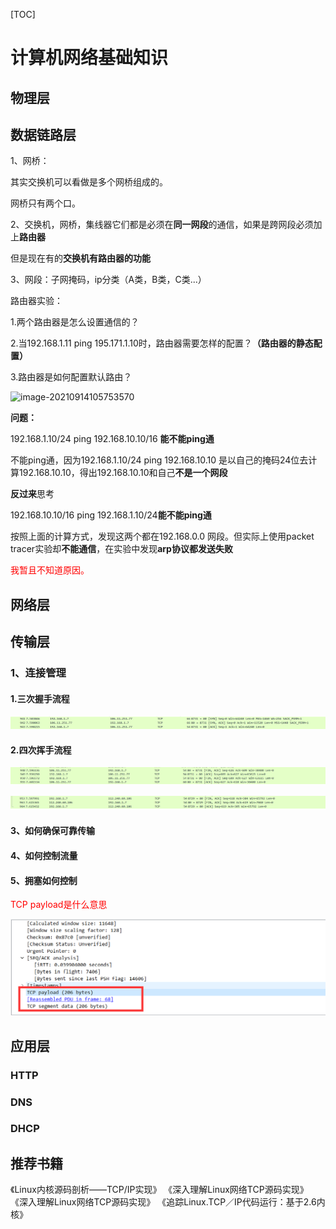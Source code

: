 [TOC]

# 计算机网络基础知识

## 物理层



## 数据链路层

1、网桥：

其实交换机可以看做是多个网桥组成的。

网桥只有两个口。

2、交换机，网桥，集线器它们都是必须在**同一网段**的通信，如果是跨网段必须加上**路由器**

但是现在有的**交换机有路由器的功能**

3、网段：子网掩码，ip分类（A类，B类，C类...）

路由器实验：

1.两个路由器是怎么设置通信的？

2.当192.168.1.11 ping 195.171.1.10时，路由器需要怎样的配置？**（路由器的静态配置）**

3.路由器是如何配置默认路由？

![image-20210914105753570](E:\my_document\computer_network\images\image-20210914105753570.png)



**问题：**

192.168.1.10/24 ping 192.168.10.10/16 **能不能ping通**

不能ping通，因为192.168.1.10/24 ping 192.168.10.10 是以自己的掩码24位去计算192.168.10.10，得出192.168.10.10和自己**不是一个网段**

**反过来**思考

 192.168.10.10/16 ping  192.168.1.10/24**能不能ping通**

按照上面的计算方式，发现这两个都在192.168.0.0 网段。但实际上使用packet tracer实验却**不能通信**，在实验中发现**arp协议都发送失败**

<font color=red>我暂且不知道原因。</font>

## 网络层

## 传输层

### 1、连接管理

#### 1.三次握手流程

![三次握手](.\images\三次握手.png)

#### 2.四次挥手流程

![四次挥手](.\images\四次挥手.png)

![三次挥手](.\images\三次挥手.png)

#### 3、如何确保可靠传输

#### 4、如何控制流量

#### 5、拥塞如何控制

<font color=red>TCP payload是什么意思</font>

![tcp_payload](.\images\tcp_payload.png)



## 应用层

### HTTP

### DNS

### DHCP



## 推荐书籍
《Linux内核源码剖析——TCP/IP实现》
《深入理解Linux网络TCP源码实现》
《深入理解Linux网络TCP源码实现》
《追踪Linux.TCP／IP代码运行：基于2.6内核》
